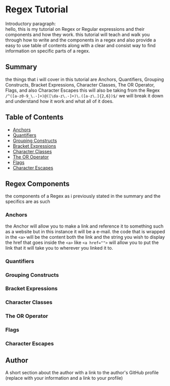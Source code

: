 # Regex Tutorial

Introductory paragraph: \
hello, this is my tutorial on Regex or Regular expressions and their components and how they work. this tutorial will teach and walk you through how to write and the components in a regex and also provide a easy to use table of contents along with a clear and consist way to find information on specific parts of a regex. 

## Summary

the things that i will cover in this tutorial are Anchors, Quantifiers, Grouping Constructs, Bracket Expressions, Character Classes, The OR Operator, Flags, and also Character Escapes
this will also be taking from the Regex `/^([a-z0-9_\.-]+)@([\da-z\.-]+)\.([a-z\.]{2,6})$/` we will break it down and understand how it work and what all of it does.

## Table of Contents

- [Anchors](#anchors)
- [Quantifiers](#quantifiers)
- [Grouping Constructs](#grouping-constructs)
- [Bracket Expressions](#bracket-expressions)
- [Character Classes](#character-classes)
- [The OR Operator](#the-or-operator)
- [Flags](#flags)
- [Character Escapes](#character-escapes)

## Regex Components
the components of a Regex as i previously stated in the summary and the specifics are as such

### Anchors
the Anchor will allow you to make a link and reference it to something such as a website but in this instance it will be a e-mail. the code that is wrapped in the `<a>` will be the content both the link and the string you wish to display the href that goes inside the `<a>` like `<a href="">` will allow you to put the link that it will take you to wherever you linked it to.
### Quantifiers

### Grouping Constructs

### Bracket Expressions

### Character Classes

### The OR Operator

### Flags

### Character Escapes

## Author

A short section about the author with a link to the author's GitHub profile (replace with your information and a link to your profile)
